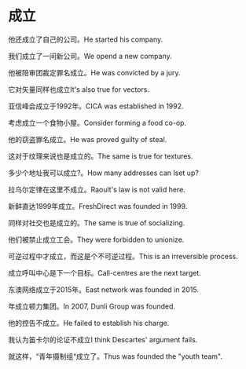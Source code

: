 # 成立

<p><span class="chinese">他还成立了自己的公司。</span><span class="english">He started his company.</span></p>

<p><span class="chinese">我们成立了一间新公司。</span><span class="english">We opend a new company.</span></p>

<p><span class="chinese">他被陪审团裁定罪名成立。</span><span class="english">He was convicted by a jury.</span></p>

<p><span class="chinese">它对矢量同样也成立</span><span class="english">It's also true for vectors.</span></p>

<p><span class="chinese">亚信峰会成立于1992年。</span><span class="english">CICA was established in 1992.</span></p>

<p><span class="chinese">考虑成立一个食物小屋。</span><span class="english">Consider forming a food co-op.</span></p>

<p><span class="chinese">他的窃盗罪名成立。</span><span class="english">He was proved guilty of steal.</span></p>

<p><span class="chinese">这对于纹理来说也是成立的。</span><span class="english">The same is true for textures.</span></p>

<p><span class="chinese">多少个地址我可以成立?。</span><span class="english">How many addresses can Iset up?</span></p>

<p><span class="chinese">拉乌尔定律在这里不成立。</span><span class="english">Raoult's law is not valid here.</span></p>

<p><span class="chinese">新鲜直达1999年成立。</span><span class="english">FreshDirect was founded in 1999.</span></p>

<p><span class="chinese">同样对社交也是成立的。</span><span class="english">The same is true of socializing.</span></p>

<p><span class="chinese">他们被禁止成立工会。</span><span class="english">They were forbidden to unionize.</span></p>

<p><span class="chinese">可逆过程中才成立，而这是个不可逆过程。</span><span class="english">This is an irreversible process.</span></p>

<p><span class="chinese">成立呼叫中心是下一个目标。</span><span class="english">Call-centres are the next target.</span></p>

<p><span class="chinese">东澳网络成立于2015年。</span><span class="english">East network was founded in 2015.</span></p>

<p><span class="chinese">年成立顿力集团。</span><span class="english">In 2007, Dunli Group was founded.</span></p>

<p><span class="chinese">他的控告不成立。</span><span class="english">He failed to establish his charge.</span></p>

<p><span class="chinese">我认为笛卡尔的论证不成立</span><span class="english">I think Descartes' argument fails.</span></p>

<p><span class="chinese">就这样，“青年摄制组“成立了。</span><span class="english">Thus was founded the "youth team".</span></p>

